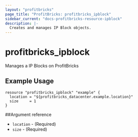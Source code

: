 ```yaml
---
layout: "profitbricks"
page_title: "ProfitBricks: profitbricks_ipblock"
sidebar_current: "docs-profitbricks-resource-ipblock"
description: |-
  Creates and manages IP Block objects.
---
```


# profitbricks\_ipblock

Manages a IP Blocks on ProfitBricks

## Example Usage

```
resource "profitbricks_ipblock" "example" {
  location = "${profitbricks_datacenter.example.location}"
  size     = 1
}
```

##Argument reference

* `location` - (Required)
* `size` - (Required)


